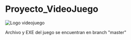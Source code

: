 # Proyecto_VideoJuego
![Logo videojuego](https://user-images.githubusercontent.com/88993892/137040449-c6724dce-6203-41c4-be80-8e96af2e6f92.jpg)

Archivo y EXE del juego se encuentran en branch "master"
